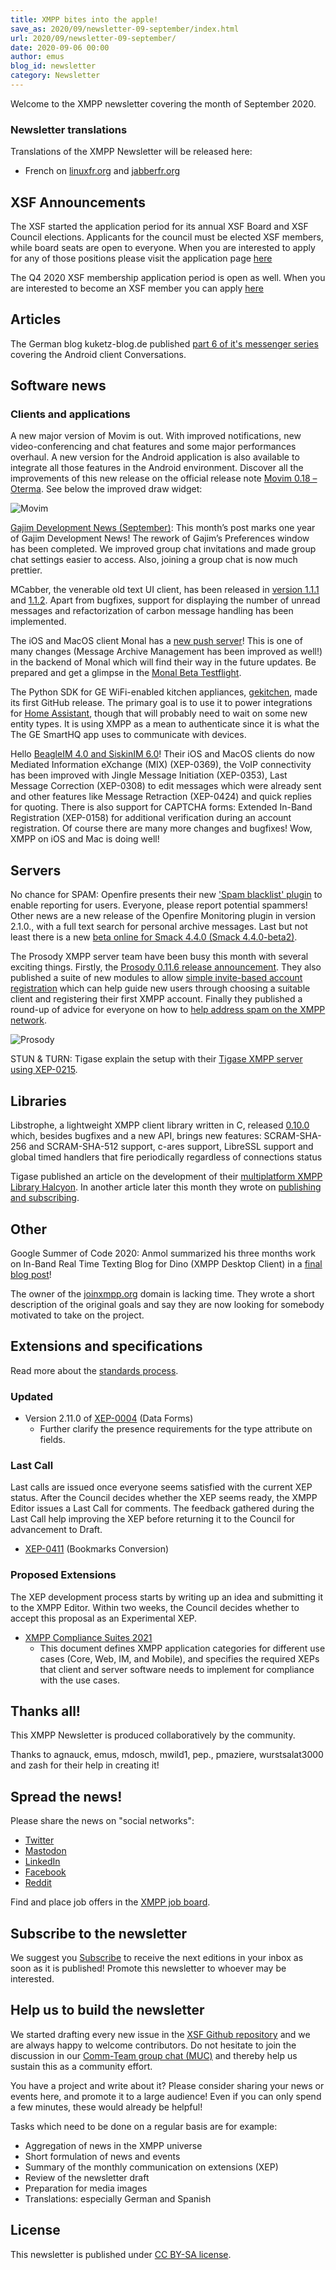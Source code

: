 ```yaml
---
title: XMPP bites into the apple!
save_as: 2020/09/newsletter-09-september/index.html
url: 2020/09/newsletter-09-september/
date: 2020-09-06 00:00
author: emus
blog_id: newsletter
category: Newsletter
---
```


Welcome to the XMPP newsletter covering the month of September 2020.

### Newsletter translations

Translations of the XMPP Newsletter will be released here:

- French on [linuxfr.org](https://linuxfr.org/tags/xmpp/public) and [jabberfr.org](https://news/jabberfr.org/category/newsletter/)

## XSF Announcements

The XSF started the application period for its annual XSF Board and XSF Council elections. Applicants for the council must be elected XSF members, while board seats are open to everyone. When you are interested to apply for any of those positions please visit the application page [here](https://wiki.xmpp.org/web/Board_and_Council_Elections_2020)

The Q4 2020 XSF membership application period is open as well. When you are interested to become an XSF member you can apply [here](https://wiki.xmpp.org/web/Membership_Applications_Q4_2020)

## Articles

The German blog kuketz-blog.de published [part 6 of it's messenger series](https://www.kuketz-blog.de/conversations-messaging-ueber-das-xmpp-protokoll-messenger-teil6/) covering the Android client Conversations.

## Software news

### Clients and applications

A new major version of Movim is out. With improved notifications, new video-conferencing and chat features and some major performances overhaul. A new version for the Android application is also available to integrate all those features in the Android environment. Discover all the improvements of this new release on the official release note [Movim 0.18 – Oterma](https://nl.movim.eu/?node/pubsub.movim.eu/Movim/11655111-e7ad-4e0c-975c-3c78755d22aa). See below the improved draw widget:

![Movim](/images/newsletter/september2020/movim.png "Movim")

[Gajim Development News (September)](https://gajim.org/post/2020-09-27-development-news-september/): This month’s post marks one year of Gajim Development News! The rework of Gajim’s Preferences window has been completed. We improved group chat invitations and made group chat settings easier to access. Also, joining a group chat is now much prettier.

MCabber, the venerable old text UI client, has been released in [version 1.1.1](https://github.com/McKael/mcabber/releases/tag/1.1.1) and [1.1.2](https://github.com/McKael/mcabber/releases/tag/1.1.2). Apart from bugfixes, support for displaying the number of unread messages and refactorization of carbon message handling has been implemented.

The iOS and MacOS client Monal has a [new push server](https://monal.im/blog/monal-push-server-upgrade/)! This is one of many changes (Message Archive Management has been improved as well!) in the backend of Monal which will find their way in the future updates. Be prepared and get a glimpse in the [Monal Beta Testflight](https://monal.im/blog/news-betas-up-for-4-8/).

The Python SDK for GE WiFi-enabled kitchen appliances, [gekitchen](https://github.com/ajmarks/gekitchen), made its first GitHub release. The primary goal is to use it to power integrations for [Home Assistant](https://www.home-assistant.io/), though that will probably need to wait on some new entity types. It is using XMPP as a mean to authenticate since it is what the The GE SmartHQ app uses to communicate with devices.

Hello [BeagleIM 4.0 and SiskinIM 6.0](https://tigase.net/beagleim-4.0-and-siskin-6.0-released/)! Their iOS and MacOS clients do now Mediated Information eXchange (MIX) (XEP-0369), the VoIP connectivity has been improved with Jingle Message Initiation (XEP-0353), Last Message Correction (XEP-0308) to edit messages which were already sent and other features like Message Retraction (XEP-0424) and quick replies for quoting. There is also support for CAPTCHA forms: Extended In-Band Registration (XEP-0158) for additional verification during an account registration. Of course there are many more changes and bugfixes! Wow, XMPP on iOS and Mac is doing well!

## Servers

No chance for SPAM: Openfire presents their new ['Spam blacklist' plugin](https://discourse.igniterealtime.org/t/new-openfire-plugin-to-help-reduce-spam/88730) to enable reporting for users. Everyone, please report potential spammers! Other news are a new release of the Openfire Monitoring plugin in version 2.1.0., with a full text search for personal archive messages. Last but not least there is a new [beta online for Smack 4.4.0 (Smack 4.4.0-beta2)](https://discourse.igniterealtime.org/t/smack-4-4-0-beta2-released/88804).

The Prosody XMPP server team have been busy this month with several exciting things. Firstly, the [Prosody 0.11.6 release announcement](https://blog.prosody.im/prosody-0.11.6-released/). They also published a suite of new modules to allow [simple invite-based account registration](https://blog.prosody.im/great-invitations/) which can help guide new users through choosing a suitable client and registering their first XMPP account. Finally they published a round-up of advice for everyone on how to [help address spam on the XMPP network](https://blog.prosody.im/simple-anti-spam-tips/).

![Prosody](/images/newsletter/september2020/Prosody_invite-flow-manual.png "Prosody")

STUN & TURN: Tigase explain the setup with their [Tigase XMPP server using XEP-0215](https://tigase.net/tigase-server-with-stun-turn).

## Libraries

Libstrophe, a lightweight XMPP client library written in C, released [0.10.0](https://github.com/strophe/libstrophe/releases/tag/0.10.0) which, besides bugfixes and a new API, brings new features: SCRAM-SHA-256 and SCRAM-SHA-512 support, c-ares support, LibreSSL support and global timed handlers that fire periodically regardless of connections status

Tigase published an article on the development of their [multiplatform XMPP Library Halcyon](https://tigase.net/halcyon-a-look-at-halcyon/). In another article later this month they wrote on [publishing and subscribing](https://tigase.net/halcyon-publishing-and-subscribing-with-halcyon/).

## Other

Google Summer of Code 2020: Anmol summarized his three months work on In-Band Real Time Texting Blog for Dino (XMPP Desktop Client) in a [final blog post](https://wolfieanmol.github.io/gsoc-blog/gsoc-2020-ends/)!

The owner of the [joinxmpp.org](https://joinxmpp.org) domain is lacking time. They wrote a short description of the original goals and say they are now looking for somebody motivated to take on the project.

## Extensions and specifications

Read more about the [standards process](https://xmpp.org/about/standards-process.html).

### Updated

-   Version 2.11.0 of [XEP-0004](https://xmpp.org/extensions/xep-0004.html) (Data Forms)
    -   Further clarify the presence requirements for the type attribute on fields.

### Last Call

Last calls are issued once everyone seems satisfied with the current XEP status. After the Council decides whether the XEP seems ready, the XMPP Editor issues a Last Call for comments. The feedback gathered during the Last Call help improving the XEP before returning it to the Council for advancement to Draft.

-   [XEP-0411](https://xmpp.org/extensions/xep-0411.html) (Bookmarks Conversion)

### Proposed Extensions

The XEP development process starts by writing up an idea and submitting it to the XMPP Editor. Within two weeks, the Council decides whether to accept this proposal as an Experimental XEP.

-   [XMPP Compliance Suites 2021](https://xmpp.org/extensions/inbox/cs-2021.html)
    -   This document defines XMPP application categories for different use cases (Core, Web, IM, and Mobile), and specifies the required XEPs that client and server software needs to implement for compliance with the use cases.

## Thanks all!

This XMPP Newsletter is produced collaboratively by the community.

Thanks to agnauck, emus, mdosch, mwild1, pep., pmaziere, wurstsalat3000 and zash for their help in creating it!

## Spread the news!

Please share the news on "social networks":

* [Twitter](https://twitter.com/xmpp)
* [Mastodon](https://fosstodon.org/@xmpp/)
* [LinkedIn](https://www.linkedin.com/company/xmpp-standards-foundation/)
* [Facebook](https://www.facebook.com/jabber/)
* [Reddit](https://www.reddit.com/r/xmpp/)

Find and place job offers in the [XMPP job board](https://xmpp.work/).

## Subscribe to the newsletter

We suggest you [Subscribe](https://tinyletter.com/xmpp) to receive the next editions in your inbox as soon as it is published! 
Promote this newsletter to whoever may be interested.

## Help us to build the newsletter

We started drafting every new issue in the [XSF Github repository](https://github.com/xsf/xmpp.org/pulls) and we are 
always happy to welcome contributors. Do not hesitate to join the discussion in our [Comm-Team group chat (MUC)](xmpp:commteam@muc.xmpp.org?join) 
and thereby help us sustain this as a community effort. 

You have a project and write about it? Please consider sharing your news or events here, and promote it to a large audience! 
Even if you can only spend a few minutes, these would already be helpful!

Tasks which need to be done on a regular basis are for example:

- Aggregation of news in the XMPP universe
- Short formulation of news and events
- Summary of the monthly communication on extensions (XEP)
- Review of the newsletter draft
- Preparation for media images
- Translations: especially German and Spanish

## License

This newsletter is published under [CC BY-SA license](https://creativecommons.org/licenses/by-sa/4.0/).
